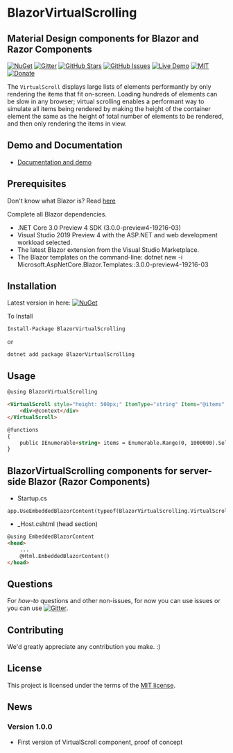 # BlazorVirtualScrolling

## Material Design components for Blazor and Razor Components
[![NuGet](https://img.shields.io/nuget/v/BlazorVirtualScrolling.svg)](https://www.nuget.org/packages/BlazorVirtualScrolling/)
[![Gitter](https://badges.gitter.im/MatBlazor/community.svg)](https://gitter.im/MatBlazor/community?utm_source=badge&utm_medium=badge&utm_campaign=pr-badge)
[![GitHub Stars](https://img.shields.io/github/stars/SamProf/BlazorVirtualScrolling.svg)](https://github.com/SamProf/BlazorVirtualScrolling/stargazers)
[![GitHub Issues](https://img.shields.io/github/issues/SamProf/BlazorVirtualScrolling.svg)](https://github.com/SamProf/BlazorVirtualScrolling/issues)
[![Live Demo](https://img.shields.io/badge/demo-online-green.svg)](https://samprof.github.io/BlazorVirtualScrolling/)
[![MIT](https://img.shields.io/github/license/SamProf/BlazorVirtualScrolling.svg)](LICENSE)
[![Donate](https://www.paypalobjects.com/en_US/i/btn/btn_donate_SM.gif)](https://www.paypal.com/cgi-bin/webscr?cmd=_s-xclick&hosted_button_id=9XT68N2VKWTPE&source=url)

The `VirtualScroll` displays large lists of elements performantly by only rendering the items that fit on-screen. Loading hundreds of elements can be slow in any browser; virtual scrolling enables a performant way to simulate all items being rendered by making the height of the container element the same as the height of total number of elements to be rendered, and then only rendering the items in view.


## Demo and Documentation
- [Documentation and demo](https://samprof.github.io/BlazorVirtualScrolling/)


## Prerequisites

Don't know what Blazor is? Read [here](https://github.com/aspnet/Blazor)

Complete all Blazor dependencies.

- .NET Core 3.0 Preview 4 SDK (3.0.0-preview4-19216-03)
- Visual Studio 2019 Preview 4 with the ASP.NET and web development workload selected.
- The latest Blazor extension from the Visual Studio Marketplace.
- The Blazor templates on the command-line: dotnet new -i Microsoft.AspNetCore.Blazor.Templates::3.0.0-preview4-19216-03

## Installation 

Latest version in here:  [![NuGet](https://img.shields.io/nuget/v/BlazorVirtualScrolling.svg)](https://www.nuget.org/packages/BlazorVirtualScrolling/)


To Install 

```
Install-Package BlazorVirtualScrolling
```
or 
```
dotnet add package BlazorVirtualScrolling
```

## Usage

```html
@using BlazorVirtualScrolling

<VirtualScroll style="height: 500px;" ItemType="string" Items="@items" ItemHeight="50">
    <div>@context</div>
</VirtualScroll>

@functions
{
    public IEnumerable<string> items = Enumerable.Range(0, 1000000).Select(i => i.ToString()).ToArray();
}
```

## BlazorVirtualScrolling components for server-side Blazor (Razor Components)
- Startup.cs
```
app.UseEmbeddedBlazorContent(typeof(BlazorVirtualScrolling.VirtualScroll).Assembly);
```
- _Host.cshtml (head section)  
```html
@using EmbeddedBlazorContent
<head>
    ...
    @Html.EmbeddedBlazorContent()
</head>
```





## Questions

For *how-to* questions and other non-issues, for now you can use issues or you can use [![Gitter](https://badges.gitter.im/MatBlazor/community.svg)](https://gitter.im/MatBlazor/community?utm_source=badge&utm_medium=badge&utm_campaign=pr-badge).

## Contributing

We'd greatly appreciate any contribution you make. :)

## License

This project is licensed under the terms of the [MIT license](LICENSE).

## News

### Version 1.0.0
 - First version of VirtualScroll component, proof of concept
